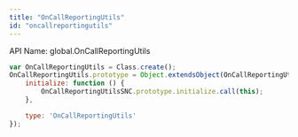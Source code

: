 ```yaml
---
title: "OnCallReportingUtils"
id: "oncallreportingutils"
---
```


API Name: global.OnCallReportingUtils

```js
var OnCallReportingUtils = Class.create();
OnCallReportingUtils.prototype = Object.extendsObject(OnCallReportingUtilsSNC, {
	initialize: function () {
		OnCallReportingUtilsSNC.prototype.initialize.call(this);
	},

	type: 'OnCallReportingUtils'
});
```
